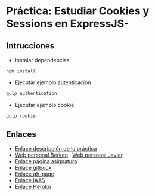 # **Práctica: Estudiar Cookies y Sessions en ExpressJS-**

## Intrucciones
* Instalar dependencias
```bash
npm install 
```
* Ejecutar ejemplo autenticación
```bash
gulp authentication
```
* Ejecutar ejemplo cookie
```bash
gulp cookie
```

## Enlaces

*  [Enlace descripción de la práctica](https://casianorodriguezleon.gitbooks.io/ull-esit-1617/content/practicas/practicalearningcookies.html)
* [Web personal Berkan](https://berkanrhdz.github.io) , [Web personal Javier](https://javiergonher.github.io/).
* [Enlace página asignatura](https://campusvirtual.ull.es/1617/course/view.php?id=1136)
*  [Enlace gitbook](https://javiergonher.gitbooks.io/estudiar-cookies-y-sessions-en-expressjs-berkan-j)
*  [Enlace gh-page](https://ull-esit-dsi-1617.github.io/estudiar-cookies-y-sessions-en-expressjs-berkan-javier-35l1)
* [Enlace IAAS](http://10.6.129.236:8081/)
* [Enlace Heroku](http://cookies-sessions-berkanjavier.herokuapp.com/)
